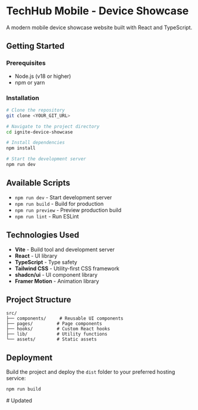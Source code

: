 # TechHub Mobile - Device Showcase

A modern mobile device showcase website built with React and TypeScript.

## Getting Started

### Prerequisites

- Node.js (v18 or higher)
- npm or yarn

### Installation

```sh
# Clone the repository
git clone <YOUR_GIT_URL>

# Navigate to the project directory
cd ignite-device-showcase

# Install dependencies
npm install

# Start the development server
npm run dev
```

## Available Scripts

- `npm run dev` - Start development server
- `npm run build` - Build for production
- `npm run preview` - Preview production build
- `npm run lint` - Run ESLint

## Technologies Used

- **Vite** - Build tool and development server
- **React** - UI library
- **TypeScript** - Type safety
- **Tailwind CSS** - Utility-first CSS framework
- **shadcn/ui** - UI component library
- **Framer Motion** - Animation library

## Project Structure

```
src/
├── components/     # Reusable UI components
├── pages/         # Page components
├── hooks/         # Custom React hooks
├── lib/           # Utility functions
└── assets/        # Static assets
```

## Deployment

Build the project and deploy the `dist` folder to your preferred hosting service:

```sh
npm run build
```
#   U p d a t e d  
 